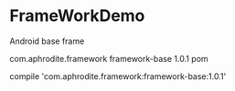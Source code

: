# FrameWorkDemo
Android base frame

<dependency>
	<groupId>com.aphrodite.framework</groupId>
	<artifactId>framework-base</artifactId>
	<version>1.0.1</version>
	<type>pom</type>
</dependency>

compile 'com.aphrodite.framework:framework-base:1.0.1'
